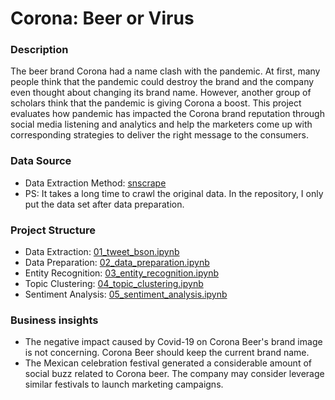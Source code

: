 # Corona: Beer or Virus

### Description
<p>The beer brand Corona had a name clash with the pandemic. At first, many people think that the pandemic could destroy the brand and the company even 
  thought about changing its brand name. However, another group of scholars think that the pandemic is giving Corona a boost. This project evaluates how 
  pandemic has impacted the Corona brand reputation through social media listening and analytics and help the marketers come up with corresponding 
  strategies to deliver the right message to the consumers.</p>

### Data Source
* Data Extraction Method: [snscrape](https://github.com/JustAnotherArchivist/snscrape#readme) 
* PS: It takes a long time to crawl the original data. In the repository, I only put the data set after data preparation.

### Project Structure
* Data Extraction: [01_tweet_bson.ipynb](https://github.com/Feiyi-Ding/Portfolio/blob/main/corona_NLP/01_tweet_bson.ipynb)
* Data Preparation: [02_data_preparation.ipynb](https://github.com/Feiyi-Ding/Portfolio/blob/main/corona_NLP/02_data_preparation.ipynb)
* Entity Recognition: [03_entity_recognition.ipynb](https://github.com/Feiyi-Ding/Portfolio/blob/main/corona_NLP/03_entity_recognition.ipynb)
* Topic Clustering: [04_topic_clustering.ipynb](https://github.com/Feiyi-Ding/Portfolio/blob/main/corona_NLP/04_topic_clustering.ipynb)
* Sentiment Analysis: [05_sentiment_analysis.ipynb](https://github.com/Feiyi-Ding/Portfolio/blob/main/corona_NLP/05_sentiment_analysis.ipynb)

### Business insights
* The negative impact caused by Covid-19 on Corona Beer's brand image is not concerning. Corona Beer should keep the current brand name.
* The Mexican celebration festival generated a considerable amount of social buzz related to Corona beer. The company may consider leverage similar festivals to launch marketing campaigns.

